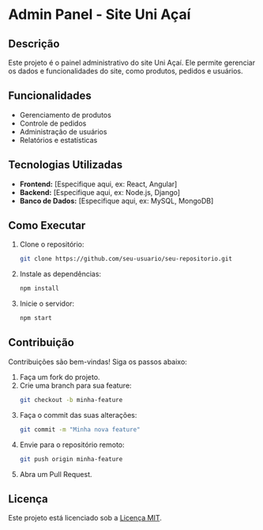 # Admin Panel - Site Uni Açaí

## Descrição
Este projeto é o painel administrativo do site Uni Açaí. Ele permite gerenciar os dados e funcionalidades do site, como produtos, pedidos e usuários.

## Funcionalidades
- Gerenciamento de produtos
- Controle de pedidos
- Administração de usuários
- Relatórios e estatísticas

## Tecnologias Utilizadas
- **Frontend:** [Especifique aqui, ex: React, Angular]
- **Backend:** [Especifique aqui, ex: Node.js, Django]
- **Banco de Dados:** [Especifique aqui, ex: MySQL, MongoDB]

## Como Executar
1. Clone o repositório:
    ```bash
    git clone https://github.com/seu-usuario/seu-repositorio.git
    ```
2. Instale as dependências:
    ```bash
    npm install
    ```
3. Inicie o servidor:
    ```bash
    npm start
    ```

## Contribuição
Contribuições são bem-vindas! Siga os passos abaixo:
1. Faça um fork do projeto.
2. Crie uma branch para sua feature:
    ```bash
    git checkout -b minha-feature
    ```
3. Faça o commit das suas alterações:
    ```bash
    git commit -m "Minha nova feature"
    ```
4. Envie para o repositório remoto:
    ```bash
    git push origin minha-feature
    ```
5. Abra um Pull Request.

## Licença
Este projeto está licenciado sob a [Licença MIT](LICENSE).